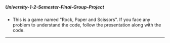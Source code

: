 ##### University-1-2-Semester-Final-Group-Project
- This is a game named "Rock, Paper and Scissors".
If you face any problem to understand the code, follow the presentation along with the code.
********************************************************************************************
